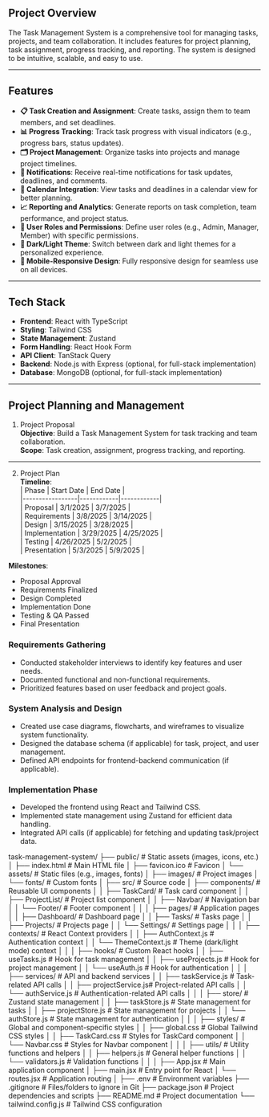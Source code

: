 ## **Project Overview**

The Task Management System is a comprehensive tool for managing tasks, projects, and team collaboration. It includes features for project planning, task assignment, progress tracking, and reporting. The system is designed to be intuitive, scalable, and easy to use.

---

## **Features**

- **📋 Task Creation and Assignment**: Create tasks, assign them to team members, and set deadlines.
- **📊 Progress Tracking**: Track task progress with visual indicators (e.g., progress bars, status updates).
- **🗂️ Project Management**: Organize tasks into projects and manage project timelines.
- **🔔 Notifications**: Receive real-time notifications for task updates, deadlines, and comments.
- **📅 Calendar Integration**: View tasks and deadlines in a calendar view for better planning.
- **📈 Reporting and Analytics**: Generate reports on task completion, team performance, and project status.
- **👥 User Roles and Permissions**: Define user roles (e.g., Admin, Manager, Member) with specific permissions.
- **🌙 Dark/Light Theme**: Switch between dark and light themes for a personalized experience.
- **📱 Mobile-Responsive Design**: Fully responsive design for seamless use on all devices.

---

## **Tech Stack**

- **Frontend**: React with TypeScript
- **Styling**: Tailwind CSS
- **State Management**: Zustand
- **Form Handling**: React Hook Form
- **API Client**: TanStack Query
- **Backend**: Node.js with Express (optional, for full-stack implementation)
- **Database**: MongoDB (optional, for full-stack implementation)

---

## **Project Planning and Management**
 1. Project Proposal  
**Objective**: Build a Task Management System for task tracking and team collaboration.  
**Scope**: Task creation, assignment, progress tracking, and reporting.

---

 2. Project Plan  
**Timeline**:  
| Phase           | Start Date | End Date   |  
|-----------------|------------|------------|  
| Proposal        | 3/1/2025   | 3/7/2025   |  
| Requirements    | 3/8/2025   | 3/14/2025  |  
| Design          | 3/15/2025  | 3/28/2025  |  
| Implementation  | 3/29/2025  | 4/25/2025  |  
| Testing         | 4/26/2025  | 5/2/2025   |  
| Presentation    | 5/3/2025   | 5/9/2025   |  

**Milestones**:  
- Proposal Approval  
- Requirements Finalized  
- Design Completed  
- Implementation Done  
- Testing & QA Passed  
- Final Presentation  

### **Requirements Gathering**
- Conducted stakeholder interviews to identify key features and user needs.
- Documented functional and non-functional requirements.
- Prioritized features based on user feedback and project goals.

### **System Analysis and Design**
- Created use case diagrams, flowcharts, and wireframes to visualize system functionality.
- Designed the database schema (if applicable) for task, project, and user management.
- Defined API endpoints for frontend-backend communication (if applicable).

### **Implementation Phase**
- Developed the frontend using React and Tailwind CSS.
- Implemented state management using Zustand for efficient data handling.
- Integrated API calls (if applicable) for fetching and updating task/project data.

task-management-system/
├── public/                  # Static assets (images, icons, etc.)
│   ├── index.html           # Main HTML file
│   ├── favicon.ico          # Favicon
│   └── assets/              # Static files (e.g., images, fonts)
│       ├── images/          # Project images
│       └── fonts/           # Custom fonts
│
├── src/                     # Source code
│   ├── components/          # Reusable UI components
│   │   ├── TaskCard/        # Task card component
│   │   ├── ProjectList/     # Project list component
│   │   ├── Navbar/          # Navigation bar
│   │   └── Footer/          # Footer component
│   │
│   ├── pages/               # Application pages
│   │   ├── Dashboard/       # Dashboard page
│   │   ├── Tasks/           # Tasks page
│   │   ├── Projects/        # Projects page
│   │   └── Settings/        # Settings page
│   │
│   ├── contexts/            # React Context providers
│   │   ├── AuthContext.js   # Authentication context
│   │   └── ThemeContext.js  # Theme (dark/light mode) context
│   │
│   ├── hooks/               # Custom React hooks
│   │   ├── useTasks.js      # Hook for task management
│   │   ├── useProjects.js   # Hook for project management
│   │   └── useAuth.js       # Hook for authentication
│   │
│   ├── services/            # API and backend services
│   │   ├── taskService.js   # Task-related API calls
│   │   ├── projectService.js# Project-related API calls
│   │   └── authService.js   # Authentication-related API calls
│   │
│   ├── store/               # Zustand state management
│   │   ├── taskStore.js     # State management for tasks
│   │   ├── projectStore.js  # State management for projects
│   │   └── authStore.js     # State management for authentication
│   │
│   ├── styles/              # Global and component-specific styles
│   │   ├── global.css       # Global Tailwind CSS styles
│   │   ├── TaskCard.css     # Styles for TaskCard component
│   │   └── Navbar.css       # Styles for Navbar component
│   │
│   ├── utils/               # Utility functions and helpers
│   │   ├── helpers.js       # General helper functions
│   │   └── validators.js    # Validation functions
│   │
│   ├── App.jsx              # Main application component
│   ├── main.jsx             # Entry point for React
│   └── routes.jsx           # Application routing
│
├── .env                     # Environment variables
├── .gitignore               # Files/folders to ignore in Git
├── package.json             # Project dependencies and scripts
├── README.md                # Project documentation
└── tailwind.config.js       # Tailwind CSS configuration
